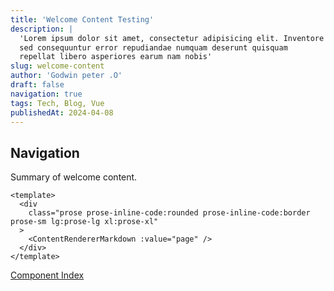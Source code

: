 ```yaml
---
title: 'Welcome Content Testing'
description: |
  'Lorem ipsum dolor sit amet, consectetur adipisicing elit. Inventore
  sed consequuntur error repudiandae numquam deserunt quisquam
  repellat libero asperiores earum nam nobis'
slug: welcome-content
author: 'Godwin peter .O'
draft: false
navigation: true
tags: Tech, Blog, Vue
publishedAt: 2024-04-08
---
```


## Navigation

Summary of welcome content.

```vue
<template>
  <div
    class="prose prose-inline-code:rounded prose-inline-code:border prose-sm lg:prose-lg xl:prose-xl"
  >
    <ContentRendererMarkdown :value="page" />
  </div>
</template>
```

[Component Index](/blog)
